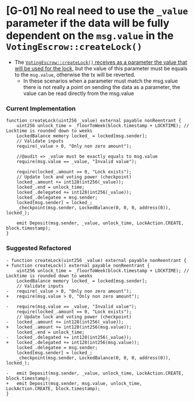 # [G-01] No real need to use the `_value` parameter if the data will be fully dependent on the `msg.value` in the `VotingEscrow::createLock()`
- The [`VotingEscrow::createLock()` receives as a parameter the value that will be used for the lock](https://github.com/code-423n4/2023-08-verwa/blob/main/src/VotingEscrow.sol#L268), but the value of this parameter must be equals to the `msg.value`, otherwise the tx will be reverted.
  - In these scenarios when a parameter must match the msg.value there is not really a point on sending the data as a parameter, the value can be read directly from the msg.value
### Current Implementation
```solidity
function createLock(uint256 _value) external payable nonReentrant {
    uint256 unlock_time = _floorToWeek(block.timestamp + LOCKTIME); // Locktime is rounded down to weeks
    LockedBalance memory locked_ = locked[msg.sender];
    // Validate inputs
    require(_value > 0, "Only non zero amount");

    //@audit => _value must be exactly equals to msg.value
    require(msg.value == _value, "Invalid value");

    require(locked_.amount == 0, "Lock exists");
    // Update lock and voting power (checkpoint)
    locked_.amount += int128(int256(_value));
    locked_.end = unlock_time;
    locked_.delegated += int128(int256(_value));
    locked_.delegatee = msg.sender;
    locked[msg.sender] = locked_;
    _checkpoint(msg.sender, LockedBalance(0, 0, 0, address(0)), locked_);

    emit Deposit(msg.sender, _value, unlock_time, LockAction.CREATE, block.timestamp);
}
```


### Suggested Refactored
```solidity
- function createLock(uint256 _value) external payable nonReentrant {
+ function createLock() external payable nonReentrant {
    uint256 unlock_time = _floorToWeek(block.timestamp + LOCKTIME); // Locktime is rounded down to weeks
    LockedBalance memory locked_ = locked[msg.sender];
    // Validate inputs
-   require(_value > 0, "Only non zero amount");
+   require(msg.value > 0, "Only non zero amount");
    
-   require(msg.value == _value, "Invalid value");
    require(locked_.amount == 0, "Lock exists");
    // Update lock and voting power (checkpoint)
-   locked_.amount += int128(int256(_value));
+   locked_.amount += int128(int256(msg.value));
    locked_.end = unlock_time;
-   locked_.delegated += int128(int256(_value));
+   locked_.delegated += int128(int256(msg.value));
    locked_.delegatee = msg.sender;
    locked[msg.sender] = locked_;
    _checkpoint(msg.sender, LockedBalance(0, 0, 0, address(0)), locked_);

-   emit Deposit(msg.sender, _value, unlock_time, LockAction.CREATE, block.timestamp);
+   emit Deposit(msg.sender, msg.value, unlock_time, LockAction.CREATE, block.timestamp);
}
```